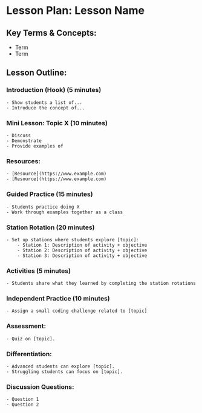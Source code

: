 
# Lesson Plan: Lesson Name

## Key Terms & Concepts:
- Term
- Term

## Lesson Outline:

### Introduction (Hook) (5 minutes)
    - Show students a list of...
    - Introduce the concept of...
### Mini Lesson: Topic X (10 minutes)
    - Discuss 
    - Demonstrate 
    - Provide examples of
### Resources:
    - [Resource](https://www.example.com)
    - [Resource](https://www.example.com)
### Guided Practice (15 minutes)
    - Students practice doing X
    - Work through examples together as a class
### Station Rotation (20 minutes)
    - Set up stations where students explore [topic]:
        - Station 1: Description of activity + objective
        - Station 2: Description of activity + objective
        - Station 3: Description of activity + objective
### Activities (5 minutes)
    - Students share what they learned by completing the station rotations
### Independent Practice (10 minutes)
    - Assign a small coding challenge related to [topic]
### Assessment:
    - Quiz on [topic].
### Differentiation:
    - Advanced students can explore [topic].
    - Struggling students can focus on [topic].
### Discussion Questions:
    - Question 1
    - Question 2
